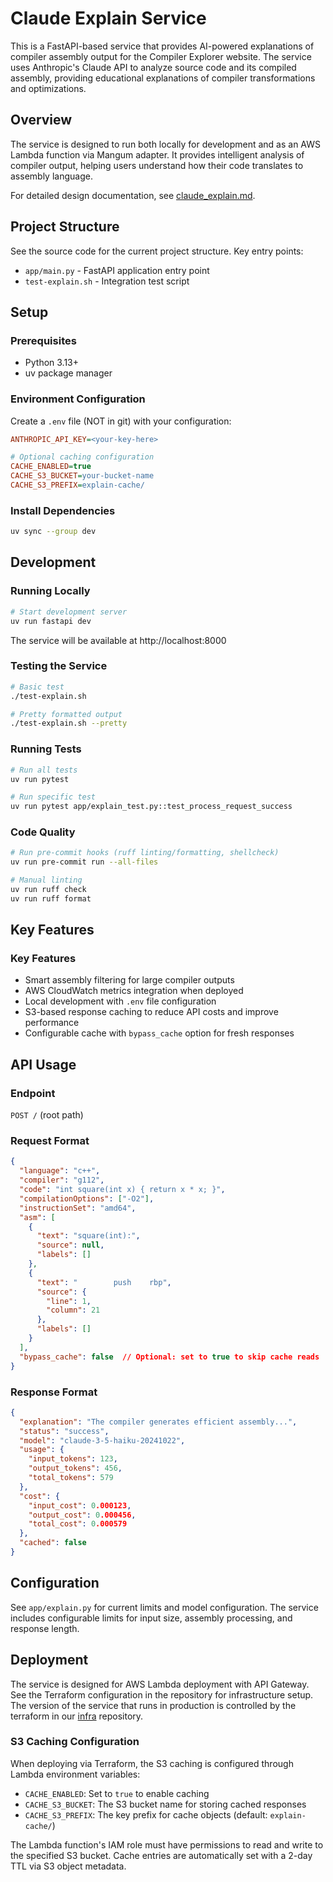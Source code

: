 # Claude Explain Service

This is a FastAPI-based service that provides AI-powered explanations of compiler assembly output for the Compiler Explorer website. The service uses Anthropic's Claude API to analyze source code and its compiled assembly, providing educational explanations of compiler transformations and optimizations.

## Overview

The service is designed to run both locally for development and as an AWS Lambda function via Mangum adapter. It provides intelligent analysis of compiler output, helping users understand how their code translates to assembly language.

For detailed design documentation, see [claude_explain.md](claude_explain.md).

## Project Structure

See the source code for the current project structure. Key entry points:
- `app/main.py` - FastAPI application entry point
- `test-explain.sh` - Integration test script

## Setup

### Prerequisites

- Python 3.13+
- uv package manager

### Environment Configuration

Create a `.env` file (NOT in git) with your configuration:

```ini
ANTHROPIC_API_KEY=<your-key-here>

# Optional caching configuration
CACHE_ENABLED=true
CACHE_S3_BUCKET=your-bucket-name
CACHE_S3_PREFIX=explain-cache/
```

### Install Dependencies

```bash
uv sync --group dev
```

## Development

### Running Locally

```bash
# Start development server
uv run fastapi dev
```

The service will be available at http://localhost:8000

### Testing the Service

```bash
# Basic test
./test-explain.sh

# Pretty formatted output
./test-explain.sh --pretty
```

### Running Tests

```bash
# Run all tests
uv run pytest

# Run specific test
uv run pytest app/explain_test.py::test_process_request_success
```

### Code Quality

```bash
# Run pre-commit hooks (ruff linting/formatting, shellcheck)
uv run pre-commit run --all-files

# Manual linting
uv run ruff check
uv run ruff format
```

## Key Features

### Key Features

- Smart assembly filtering for large compiler outputs
- AWS CloudWatch metrics integration when deployed
- Local development with `.env` file configuration
- S3-based response caching to reduce API costs and improve performance
- Configurable cache with `bypass_cache` option for fresh responses

## API Usage

### Endpoint

`POST /` (root path)

### Request Format

```json
{
  "language": "c++",
  "compiler": "g112",
  "code": "int square(int x) { return x * x; }",
  "compilationOptions": ["-O2"],
  "instructionSet": "amd64",
  "asm": [
    {
      "text": "square(int):",
      "source": null,
      "labels": []
    },
    {
      "text": "        push    rbp",
      "source": {
        "line": 1,
        "column": 21
      },
      "labels": []
    }
  ],
  "bypass_cache": false  // Optional: set to true to skip cache reads
}
```

### Response Format

```json
{
  "explanation": "The compiler generates efficient assembly...",
  "status": "success",
  "model": "claude-3-5-haiku-20241022",
  "usage": {
    "input_tokens": 123,
    "output_tokens": 456,
    "total_tokens": 579
  },
  "cost": {
    "input_cost": 0.000123,
    "output_cost": 0.000456,
    "total_cost": 0.000579
  },
  "cached": false
}
```

## Configuration

See `app/explain.py` for current limits and model configuration. The service includes configurable limits for input size, assembly processing, and response length.

## Deployment

The service is designed for AWS Lambda deployment with API Gateway. See the Terraform configuration in the repository for infrastructure setup. The version of the service that runs in production is controlled by the terraform in our [infra](https://github.com/compiler-explorer/infra) repository.

### S3 Caching Configuration

When deploying via Terraform, the S3 caching is configured through Lambda environment variables:

- `CACHE_ENABLED`: Set to `true` to enable caching
- `CACHE_S3_BUCKET`: The S3 bucket name for storing cached responses
- `CACHE_S3_PREFIX`: The key prefix for cache objects (default: `explain-cache/`)

The Lambda function's IAM role must have permissions to read and write to the specified S3 bucket. Cache entries are automatically set with a 2-day TTL via S3 object metadata.
